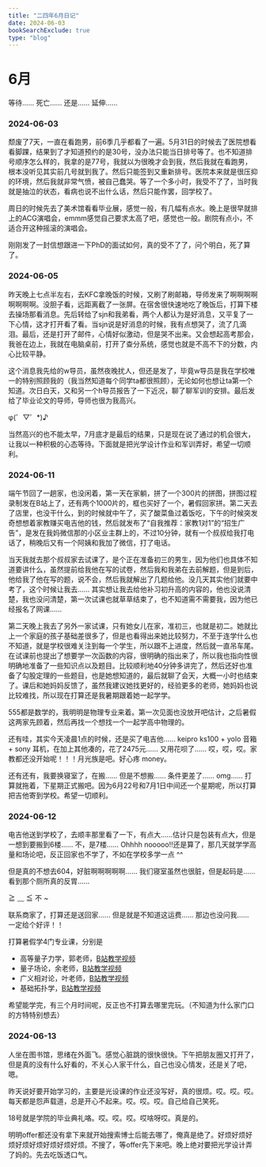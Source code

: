 ```yaml
---
title: "二四年6月日记"
date: 2024-06-03
bookSearchExclude: true
type: "blog"
---
```



<!--more-->

# 6月

等待…… 死亡…… 还是…… 延伸……

### 2024-06-03

颓废了7天，一直在看跑男，前6季几乎都看了一遍。5月31日的时候去了医院想看看脚踝，结果到了才知道预约的是30号，没办法只能当日排号等了。也不知道排号顺序怎么样的，我拿的是77号，我就以为很晚才会到我，然后我就在看跑男，根本没听见其实前几号就到我了。然后只能签到又重新排号。医院本来就是很压抑的环境，然后我就非常气愤，被自己蠢哭。等了一个多小时，我受不了了，当时我就是抽泣的状态，看病也说不出什么话，然后只能作罢，回学校了。

周日的时候先去了美术馆看看毕业展，感觉一般，有几幅有点水。晚上是很早就排上的ACG演唱会，emmm感觉自己要求太高了吧，感觉也一般。剧院有点小，不适合开这种摇滚的演唱会。

刚刚发了一封信想跟进一下PhD的面试如何，真的受不了了，问个明白，死了算了。

### 2024-06-05

昨天晚上七点半左右，去KFC拿晚饭的时候，又刷了刷邮箱，导师发来了啊啊啊啊啊啊啊啊。没胆子看，远距离截了一张屏。在宿舍很快速地吃了晚饭后，打算下楼去操场那看消息。先后转给了sjn和我弟看，两个人都认为是好消息，又平复了一下心情，这才打开看了看。当sjn说是好消息的时候，我有点想哭了，流了几滴泪。最后，还是打开了邮件，心情好似激动，但是哭不出来。又会想起高考那会，我爸在边上，我就在电脑桌前，打开了查分系统，感觉也就是不高不下的分数，内心比较平静。

这个消息我先给的w导员，虽然夜晚扰人，但还是发了，毕竟w导员是我在学校唯一的特别照顾我的（我当然知道每个同学ta都很照顾），无论如何也想让ta第一个知道。次日白天，又和另一个h导员报告了一下近况，聊了聊军训的安排。最后发给了毕业论文的导师，导师也很为我高兴。

φ(゜▽゜*)♪

当然高兴的也不能太早，7月底才是最后的结果，只是现在说了通过的机会很大，让我以一种积极的心态等待。下面就是把光学设计作业和军训弄好，希望一切顺利。

### 2024-06-11

端午节回了一趟家，也没闲着，第一天在家躺，拼了一个300片的拼图，拼图过程录制发在B站上了，还有两个1000片的，框也买好了一个，暑假回家拼。第二天去了店里，也没干什么，到的时候就中午了，买了酸菜鱼过着饭吃，下午的时候突发奇想想着家教赚买电吉他的钱，然后就发布了“自我推荐：家教1对1”的“招生广告”，是发在我妈微信那的小区业主群上的，不过10分钟，就有一个叔叔给我打电话了，稍晚后又有一个阿姨和我加了微信，打了电话。

当天我就去那个叔叔家去试课了，是个正在准备初三的男生，因为他们也具体不知道要讲什么，虽然提前给我他在写的试卷，然后我和我弟在去前解题，但是到后，他给我了他在写的题，说不会，然后我就解出了几题给他。没几天其实他们就要中考了，这个时候让我去…… 其实想让我去给他补习初升高的内容的，他也没说清楚，我也没问清楚，第一次试课也就草草结束了，也不知道需不需要我，因为他已经报名了网课……

第二天晚上我去了另外一家试课，只有她女儿在家，准初三，也就是初二。她就比上一个家庭的孩子基础差很多了，但是也看得出来她比较努力，不至于连学什么也不知道，就是学校很难关注到每一个学生，所以跟不上进度，然后就一直吊车尾。在试课前也提出了想要学一次函数的内容，很明确的指出来了，所以我也指向性很明确地准备了一些知识点以及题目。比较顺利地40分钟多讲完了，然后还好也准备了勾股定理的一些题目，也是她想知道的，最后就聊了会天，大概一小时也结束了。课后和她妈妈反馈了，虽然我建议她找更好的，经验更多的老师，她妈妈也说比较难找，所以现在打算还是我暑期跟着她一起学学。

555都是数学的，我明明是物理专业来着。第一次见面也没放开吧估计，之后暑假这两家先顾着，然后再找一个想找一个一起学高中物理的。

还有哇，其实今天凌晨1点的时候，还是买了电吉他…… keipro ks100 + yolo 音箱 + sony 耳机，在加上其他凑的，花了2475元…… 又用花呗了…… 哎，哎，哎。家教都还没开始呢！！！月光族是吧。好心疼 money。

还有还有，我要换寝室了，在搬…… 但是不想搬…… 条件更差了…… omg…… 打算就拖着，下星期正式搬吧。因为6月22号和7月1日中间还一个星期呢，所以打算把吉他寄到学校。希望一切顺利。

### 2024-06-12

电吉他送到学校了，去顺丰那里看了一下，有点大……估计只是包装有点大，但是一想到要搬到6楼…… 不，是7楼…… Ohhhh nooooo!!还是算了，那几天就学学高量和场论吧，反正回家也不学了，不如在学校多学一点 ^^

但是真的不想去604，好脏啊啊啊啊啊…… 我们寝室虽然也很脏，但是起码是…… 看到那个厕所真的反胃…… 

≧ ﹏ ≦ 不 ~ 

联系商家了，打算还是送回家…… 但是就是不知道这运费…… 那边也没问我…… 一定给个好评！！

打算暑假学4门专业课，分别是

- 高等量子力学，郭老师，[B站教学视频](https://www.bilibili.com/video/BV1QN411i7Wo)
- 量子场论，余老师，[B站教学视频](https://space.bilibili.com/6888822/channel/seriesdetail?sid=4025692)
- 广义相对论，叶老师，[B站教学视频](https://www.bilibili.com/video/BV1NY4y1F7nE)
- 基础拓扑学，[B站教学视频](https://www.bilibili.com/video/BV1P7411N7fW/)

希望能学完，有三个月时间呢，反正也不打算去哪里完玩。（不知道为什么家门口的方特特别想去）


### 2024-06-13

人坐在图书馆，思绪在外面飞。感觉心脏跳的很快很快。下午把朋友圈又打开了，但是真的没有什么好看的，不关心人家干什么，自己也没心情发，还是关了吧，嗯。

昨天说好要开始学习的，主要是光设课的作业还没写好，真的很烦。哎。哎。哎。每天都是怨声载道，总是开心不起来。哎。哎。哎。自己给自己笑死。

18号就是学院的毕业典礼咯。哎。哎。哎。哎啥呀哎。真是的。

明明offer都还没有拿下来就开始搜索博士后能去哪了，俺真是绝了。好烦好烦好烦好烦好烦好烦好烦好烦。不搜了，等offer先下来吧。晚上绝对要把光学设计弄了妈的。先去吃饭透口气。